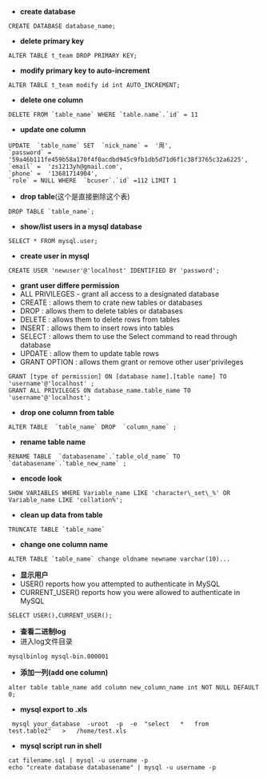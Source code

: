 

- **create database**

```
CREATE DATABASE database_name;
```


- **delete primary key**


```
ALTER TABLE t_team DROP PRIMARY KEY;  
```
- **modify primary key to auto-increment**


```
ALTER TABLE t_team modify id int AUTO_INCREMENT;
```

- **delete one column**

```
DELETE FROM `table_name` WHERE `table.name`.`id` = 11
```

- **update one column**

```
UPDATE  `table_name` SET  `nick_name` =  '周',
`password` =  '59a46b111fe459b58a170f4f0acdbd945c9fb1db5d71d6f1c38f3765c32a6225',
`email` =  'zs1213yh@gmail.com',
`phone` =  '13681714904',
`role` = NULL WHERE  `bcuser`.`id` =112 LIMIT 1
```

 - **drop table**(这个是直接删除这个表)

```
DROP TABLE `table_name`;
```


 - **show/list users in a mysql database**

```
SELECT * FROM mysql.user;
```

 - **create user in mysql**
 
```
CREATE USER 'newuser'@'localhost' IDENTIFIED BY 'password';
```

 - **grant user differe permission**
  - ALL PRIVILEGES - grant all access to a designated database
  - CREATE : allows them to crate new tables or databases
  - DROP : allows them to delete tables or databases
  - DELETE : allows them to delete rows from tables
  - INSERT : allows them to insert rows into tables
  - SELECT : allows them to use the Select command to read through database
  - UPDATE : allow them to update table rows
  - GRANT OPTION : allows them grant or remove other user'privileges


```
GRANT [type of permission] ON [database name].[table name] TO 'username'@'localhost' ;
GRANT ALL PRIVILEGES ON database_name.table_name TO 'username'@'localhost';
```

 - **drop one column from  table**

```
ALTER TABLE  `table_name` DROP  `column_name` ;
```


 - **rename table name**

```
RENAME TABLE  `databasename`.`table_old_name` TO  `databasename`.`table_new_name` ;
```


 - **encode look**

```
SHOW VARIABLES WHERE Variable_name LIKE 'character\_set\_%' OR Variable_name LIKE 'collation%';
```

 - **clean up data from table**

```
TRUNCATE TABLE `table_name`
```

 - **change one column name**

```
ALTER TABLE `table_name` change oldname newname varchar(10)...
```

 - **显示用户**
  - USER() reports how you attempted to authenticate in MySQL
  - CURRENT_USER() reports how you were allowed to authenticate in MySQL

```
SELECT USER(),CURRENT_USER();
```


 - **查看二进制log**
  - 进入log文件目录

```
mysqlbinlog mysql-bin.000001 
```

 - **添加一列(add one column)**

```
alter table table_name add column new_column_name int NOT NULL DEFAULT 0;
```

 - **mysql export to .xls**

```
 mysql your_database  -uroot  -p  -e  "select   *   from   test.table2"   >   /home/test.xls
```

 - **mysql script run in shell**


```
cat filename.sql | mysql -u username -p 
echo "create database databasename" | mysql -u username -p
```




